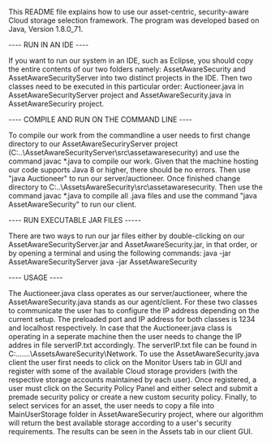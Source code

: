 This README file explains how to use our asset-centric, security-aware Cloud storage selection framework. The program was developed based on Java, Version 1.8.0_71.


---- RUN IN AN IDE ----

If you want to run our system in an IDE, such as Eclipse, you should copy the entire contents of our two folders namely: AssetAwareSecurity and AssetAwareSecurityServer into two distinct projects in the IDE.  Then two classes need to be executed in this particular order: Auctioneer.java in AssetAwareSecurityServer project and AssetAwareSecurity.java in AssetAwareSecuriry project.


---- COMPILE AND RUN ON THE COMMAND LINE ----

To compile our work from the commandline a user needs to first change directory to our AssetAwareSecuriryServer project (C:\..\AssetAwareSecurityServer\src\assetawaresecurity) and use the command javac *.java to compile our work. Given that the machine hosting our code supports Java 8 or higher, there should be no errors. Then use "java Auctioneer" to run our server/auctioneer. Once finished change directory to C:\..\AssetsAwareSecurity\src\assetawaresecurity. Then use the command javac *.java  to compile all .java files and use the command "java AssetAwareSecurity" to run our client.

                  
---- RUN EXECUTABLE JAR FILES -----     

There are two ways to run our jar files either by double-clicking on our AssetAwareSecurityServer.jar and AssetAwareSecurity.jar, in that order, or by opening a terminal and using the following commands:
java -jar AssetAwareSecurityServer
java -jar AssetAwareSecurity

----  USAGE ----

The Auctioneer.java class operates as our server/auctioneer, where the AssetAwareSecurity.java stands as our agent/client. For these two classes to communicate the user has to configure the IP address depending on the current setup. The preloaded port and IP address for both classes is 1234 and localhost respectively. In case that the Auctioneer.java class is operating in a seperate machine then the user needs to change the IP addres in file serverIP.txt accordingly. The serverIP.txt file can be found in C:\.......\AssetsAwareSecurity\Network\.
To use the AssetAwareSecurity.java client the user first needs to click on the Monitor Users tab in GUI and register with some of the available Cloud storage providers (with the respective storage accounts maintained by each user). Once registered, a user must click on the Security Policy Panel and either select and submit a premade security policy or create a new custom security policy. Finally, to select services for an asset, the user needs to copy a file into MainUserStorage folder in AssetAwareSecuriry project, where our algorithm will return the best available storage according to a user's security requirements. The results can be seen in the Assets tab in our client GUI.


